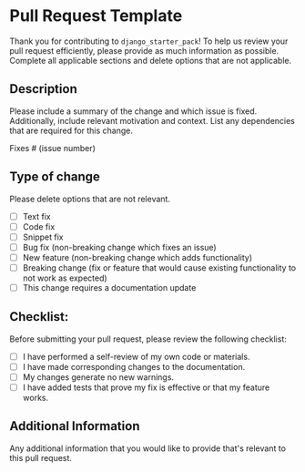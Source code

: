 # Pull Request Template

Thank you for contributing to `django_starter_pack`! To help us review your pull request efficiently, please provide as much information as possible. Complete all applicable sections and delete options that are not applicable.

## Description

Please include a summary of the change and which issue is fixed. Additionally, include relevant motivation and context. List any dependencies that are required for this change.

Fixes # (issue number)

## Type of change

Please delete options that are not relevant.

- [ ] Text fix
- [ ] Code fix
- [ ] Snippet fix
- [ ] Bug fix (non-breaking change which fixes an issue)
- [ ] New feature (non-breaking change which adds functionality)
- [ ] Breaking change (fix or feature that would cause existing functionality to not work as expected)
- [ ] This change requires a documentation update

## Checklist:

Before submitting your pull request, please review the following checklist:

- [ ] I have performed a self-review of my own code or materials.
- [ ] I have made corresponding changes to the documentation.
- [ ] My changes generate no new warnings.
- [ ] I have added tests that prove my fix is effective or that my feature works.

## Additional Information

Any additional information that you would like to provide that's relevant to this pull request.

